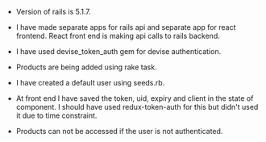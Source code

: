 * Version of rails is 5.1.7.

* I have made separate apps for rails api and separate app for react frontend. React front end is making api calls to rails backend.

* I have used devise_token_auth gem for devise authentication.

* Products are being added using rake task. 

* I have created a default user using seeds.rb.

* At front end I have saved the token, uid, expiry and client in the state of component. I should have used redux-token-auth for this but didn't used it due to time constraint. 
* Products can not be accessed if the user is not authenticated.
